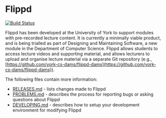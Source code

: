# Flippd

[![Build Status](https://travis-ci.org/sean-duffy/flippd.svg?branch=quiz-prototype)](https://travis-ci.org/sean-duffy/flippd) 

Flippd has been developed at the University of York to support modules with pre-recorded lecture content. It is currently a minimally viable product, and is being trialled as part of Designing and Maintaining Software, a new module in the Department of Computer Science. Flippd allows students to access lecture videos and supporting material, and allows lecturers to upload and organise lecture material via a separate Git repository (e.g., [https://github.com/york-cs-dams/flippd-dams](https://github.com/york-cs-dams/flippd-dams)).

The following files contain more information:

* [RELEASES.md](RELEASES.md) - lists changes made to Flippd
* [PROBLEMS.md](PROBLEMS.md) - describes the process for reporting bugs or asking questions about Flippd
* [DEVELOPING.md](DEVELOPING.md) - describes how to setup your development environment for modifying Flippd
